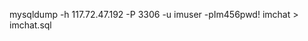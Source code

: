 [//]: # (connector to remote mysql server and export create database sql)
[//]: # (when you exec this command, you need cd to sql folder first)
mysqldump -h 117.72.47.192 -P 3306 -u imuser -pIm456pwd! imchat > imchat.sql
